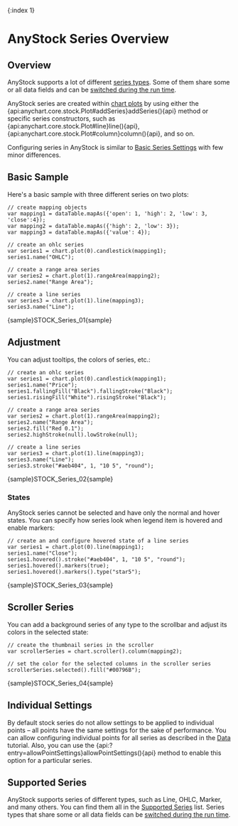 {:index 1}

# AnyStock Series Overview

## Overview

AnyStock supports a lot of different [series types](Supported_Series). Some of them share some or all data fields and can be [switched during the run time](Series_Type).

AnyStock series are created within [chart plots](Stock_Charts/Chart_Plots) by using either the {api:anychart.core.stock.Plot#addSeries}addSeries(){api} method or specific series constructors, such as {api:anychart.core.stock.Plot#line}line(){api}, {api:anychart.core.stock.Plot#column}column(){api}, and so on.

Configuring series in AnyStock is similar to [Basic Series Settings](Basic_Charts/General_Settings) with few minor differences.

## Basic Sample

Here's a basic sample with three different series on two plots: 

```
// create mapping objects
var mapping1 = dataTable.mapAs({'open': 1, 'high': 2, 'low': 3, 'close':4});
var mapping2 = dataTable.mapAs({'high': 2, 'low': 3});    
var mapping3 = dataTable.mapAs({'value': 4});

// create an ohlc series
var series1 = chart.plot(0).candlestick(mapping1);
series1.name("OHLC");

// create a range area series
var series2 = chart.plot(1).rangeArea(mapping2);
series2.name("Range Area");

// create a line series
var series3 = chart.plot(1).line(mapping3);
series3.name("Line");
```

{sample}STOCK\_Series\_01{sample}

## Adjustment

You can adjust tooltips, the colors of series, etc.:

```
// create an ohlc series
var series1 = chart.plot(0).candlestick(mapping1);
series1.name("Price");
series1.fallingFill("Black").fallingStroke("Black");
series1.risingFill("White").risingStroke("Black");

// create a range area series
var series2 = chart.plot(1).rangeArea(mapping2);
series2.name("Range Area");
series2.fill("Red 0.1");
series2.highStroke(null).lowStroke(null);

// create a line series
var series3 = chart.plot(1).line(mapping3);
series3.name("Line");
series3.stroke("#aeb404", 1, "10 5", "round");
```

{sample}STOCK\_Series\_02{sample}

### States

AnyStock series cannot be selected and have only the normal and hover states. You can specify how series look when legend item is hovered and enable markers:

```
// create an and configure hovered state of a line series
var series1 = chart.plot(0).line(mapping1);
series1.name("Close");
series1.hovered().stroke("#aeb404", 1, "10 5", "round");
series1.hovered().markers(true);
series1.hovered().markers().type("star5");
```

{sample}STOCK\_Series\_03{sample}

## Scroller Series

You can add a background series of any type to the scrollbar and adjust its colors in the selected state:

```
// create the thumbnail series in the scroller
var scrollerSeries = chart.scroller().column(mapping2);

// set the color for the selected columns in the scroller series
scrollerSeries.selected().fill("#00796B");
```

{sample}STOCK\_Series\_04{sample}

## Individual Settings

By default stock series do not allow settings to be applied to individual points – all points have the same settings for the sake of performance. You can allow configuring individual points for all series as described in the [Data](../Data#individual_point_settings) tutorial. Also, you can use the {api:?entry=allowPointSettings}allowPointSettings(){api} method to enable this option for a particular series.

## Supported Series

AnyStock supports series of different types, such as Line, OHLC, Marker, and many others. You can find them all in the [Supported Series](Supported_Series) list. Series types that share some or all data fields can be [switched during the run time](Series_Type).
